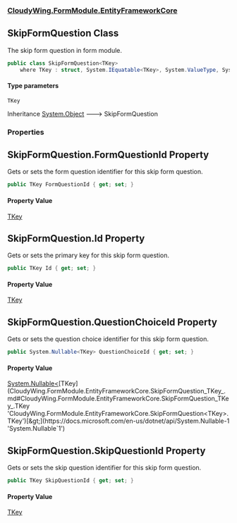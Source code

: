 ### [CloudyWing.FormModule.EntityFrameworkCore](CloudyWing.FormModule.EntityFrameworkCore.md 'CloudyWing.FormModule.EntityFrameworkCore')

## SkipFormQuestion<TKey> Class

The skip form question in form module.

```csharp
public class SkipFormQuestion<TKey>
    where TKey : struct, System.IEquatable<TKey>, System.ValueType, System.ValueType
```
#### Type parameters

<a name='CloudyWing.FormModule.EntityFrameworkCore.SkipFormQuestion_TKey_.TKey'></a>

`TKey`

Inheritance [System.Object](https://docs.microsoft.com/en-us/dotnet/api/System.Object 'System.Object') &#129106; SkipFormQuestion<TKey>
### Properties

<a name='CloudyWing.FormModule.EntityFrameworkCore.SkipFormQuestion_TKey_.FormQuestionId'></a>

## SkipFormQuestion<TKey>.FormQuestionId Property

Gets or sets the form question identifier for this skip form question.

```csharp
public TKey FormQuestionId { get; set; }
```

#### Property Value
[TKey](CloudyWing.FormModule.EntityFrameworkCore.SkipFormQuestion_TKey_.md#CloudyWing.FormModule.EntityFrameworkCore.SkipFormQuestion_TKey_.TKey 'CloudyWing.FormModule.EntityFrameworkCore.SkipFormQuestion<TKey>.TKey')

<a name='CloudyWing.FormModule.EntityFrameworkCore.SkipFormQuestion_TKey_.Id'></a>

## SkipFormQuestion<TKey>.Id Property

Gets or sets the primary key for this skip form question.

```csharp
public TKey Id { get; set; }
```

#### Property Value
[TKey](CloudyWing.FormModule.EntityFrameworkCore.SkipFormQuestion_TKey_.md#CloudyWing.FormModule.EntityFrameworkCore.SkipFormQuestion_TKey_.TKey 'CloudyWing.FormModule.EntityFrameworkCore.SkipFormQuestion<TKey>.TKey')

<a name='CloudyWing.FormModule.EntityFrameworkCore.SkipFormQuestion_TKey_.QuestionChoiceId'></a>

## SkipFormQuestion<TKey>.QuestionChoiceId Property

Gets or sets the question choice identifier for this skip form question.

```csharp
public System.Nullable<TKey> QuestionChoiceId { get; set; }
```

#### Property Value
[System.Nullable&lt;](https://docs.microsoft.com/en-us/dotnet/api/System.Nullable-1 'System.Nullable`1')[TKey](CloudyWing.FormModule.EntityFrameworkCore.SkipFormQuestion_TKey_.md#CloudyWing.FormModule.EntityFrameworkCore.SkipFormQuestion_TKey_.TKey 'CloudyWing.FormModule.EntityFrameworkCore.SkipFormQuestion<TKey>.TKey')[&gt;](https://docs.microsoft.com/en-us/dotnet/api/System.Nullable-1 'System.Nullable`1')

<a name='CloudyWing.FormModule.EntityFrameworkCore.SkipFormQuestion_TKey_.SkipQuestionId'></a>

## SkipFormQuestion<TKey>.SkipQuestionId Property

Gets or sets the skip question identifier for this skip form question.

```csharp
public TKey SkipQuestionId { get; set; }
```

#### Property Value
[TKey](CloudyWing.FormModule.EntityFrameworkCore.SkipFormQuestion_TKey_.md#CloudyWing.FormModule.EntityFrameworkCore.SkipFormQuestion_TKey_.TKey 'CloudyWing.FormModule.EntityFrameworkCore.SkipFormQuestion<TKey>.TKey')